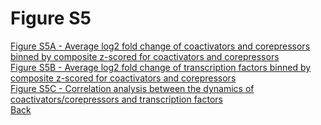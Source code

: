 # Figure S5

[Figure S5A - Average log2 fold change of coactivators and corepressors binned by composite z-scored for coactivators and corepressors](../Scripts/FigS5A_Cofactors_Average_Coactivators_Corepressors.md)<br>
[Figure S5B - Average log2 fold change of transcription factors binned by composite z-scored for coactivators and corepressors](../Scripts/FigS5B_Cofactors_Transcript_Factor_Occupancy.md)<br>
[Figure S5C - Correlation analysis between the dynamics of coactivators/corepressors and transcription factors](../Scripts/FigS5C_TF_Correlation_Cofactors.md)<br>
[Back](../README.md)